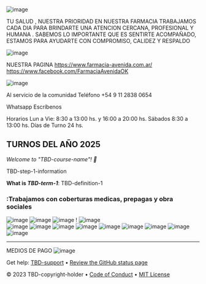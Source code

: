 
![image](https://github.com/user-attachments/assets/bf4fa6c4-6dcd-4b1c-84fb-ad6afac27fae)
 

 TU SALUD , NUESTRA PRIORIDAD
 EN NUESTRA FARMACIA TRABAJAMOS CADA DIA PARA BRINDARTE UNA ATENCION CERCANA, PROFESIONAL Y HUMANA .
 SABEMOS LO IMPORTANTE QUE ES SENTIRTE ACOMPAÑADO, ESTAMOS PARA AYUDARTE CON COMPROMISO, CALIDEZ Y RESPALDO 

 ![image](https://github.com/user-attachments/assets/b826b752-4abf-4552-96b5-7d2583dfc384)


NUESTRA PAGINA 
https://www.farmacia-avenida.com.ar/
https://www.facebook.com/FarmaciaAvenidaOK

![image](https://github.com/user-attachments/assets/8be18b44-44c0-4297-b0f9-8e58eb3dfcf6)

Al servicio de la comunidad
Teléfono
+54 9 11 2838 0654

Whatsapp
Escríbenos

Horarios
Lun a Vie: 8:30 a 13:00 hs. y 16:00 a 20:00 hs.
Sábados 8:30 a 13:00 hs. Días de Turno 24 hs.

</header>

<!--
  <<< Author notes: Step 1 >>>
  Choose 3-5 steps for your course.
  The first step is always the hardest, so pick something easy!
  Link to docs.github.com for further explanations.
  Encourage users to open new tabs for steps!
  TBD-step-1-notes.
-->

## TURNOS DEL AÑO 2025

_Welcome to "TBD-course-name"! :wave:_

TBD-step-1-information

**What is _TBD-term-1_**: TBD-definition-1

### :Trabajamos con coberturas medicas, prepagas y obra sociales

![image](https://github.com/user-attachments/assets/d6312c4e-94f4-4320-a387-34fe18d72c69)
![image](https://github.com/user-attachments/assets/d6cf0206-7830-4d83-b735-c36b1b6a67d3)
![image](https://github.com/user-attachments/assets/efc5e489-c75d-4068-9be9-d218d5cfd88b)                     !
![image](https://github.com/user-attachments/assets/d5aa84a7-b3c1-468a-869a-1078541034e1)  
![image](https://github.com/user-attachments/assets/f69c3432-c3ab-4a80-892a-1b244e19aa98)
![image](https://github.com/user-attachments/assets/26581a1d-4d86-4d96-a74b-335f827049d6)
![image](https://github.com/user-attachments/assets/84cfda08-ed29-4543-ba42-3cfdf7725dbf)
![image](https://github.com/user-attachments/assets/3d860b56-16d3-41e0-b73a-416caa4b2e81)
![image](https://github.com/user-attachments/assets/478881e9-3114-44fe-9437-c14250bae80d)
![image](https://github.com/user-attachments/assets/6786cf2e-899e-498e-901f-b6f77f98a9fb)
![image](https://github.com/user-attachments/assets/5eac41d1-8e04-475c-9e8e-bc147eb26dd9)
![image](https://github.com/user-attachments/assets/b8cd5719-76dd-42af-87ad-963bcf0d208e)
![image](https://github.com/user-attachments/assets/974ceb89-43c6-487b-9690-289db8c99887)

---

 MEDIOS DE PAGO
 ![image](https://github.com/user-attachments/assets/b10b5d02-2452-4484-a712-d7f84ad89bee)

Get help: [TBD-support](TBD-support-link) &bull; [Review the GitHub status page](https://www.githubstatus.com/)

&copy; 2023 TBD-copyright-holder &bull; [Code of Conduct](https://www.contributor-covenant.org/version/2/1/code_of_conduct/code_of_conduct.md) &bull; [MIT License](https://gh.io/mit)

</footer>
